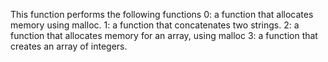 This function performs the following functions
0: a function that allocates memory using malloc.
1: a function that concatenates two strings.
2:  a function that allocates memory for an array, using malloc
3:  a function that creates an array of integers.

